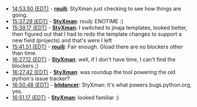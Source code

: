 * <a href="#14:53.50" id="14:53.50">14:53.50 (EDT)</a> - __[rouilj](https://github.com/rouilj)__: StyXman just checking to see how things are going.
* <a href="#15:37.29" id="15:37.29">15:37.29 (EDT)</a> - __[StyXman](https://github.com/StyXman)__: rouilj: ENOTIME :)
* <a href="#15:39.17" id="15:39.17">15:39.17 (EDT)</a> - __[StyXman](https://github.com/StyXman)__: I switched to jinaja templates, looked better, then figured out that I had to redo the template changes to support a new field (projects) and that's were I left
* <a href="#15:41.51" id="15:41.51">15:41.51 (EDT)</a> - __[rouilj](https://github.com/rouilj)__: Fair enough. Gload there are no blockers other than time.
* <a href="#16:27.12" id="16:27.12">16:27.12 (EDT)</a> - __[StyXman](https://github.com/StyXman)__: well, if I don't have time, I can't find the blockers ;)
* <a href="#16:27.42" id="16:27.42">16:27.42 (EDT)</a> - __[StyXman](https://github.com/StyXman)__: was roundup the tool powering the old python's issue tracker?
* <a href="#16:50.48" id="16:50.48">16:50.48 (EDT)</a> - __[bitdancer](https://github.com/bitdancer)__: StyXman: it's what powers bugs.python.org, yes.
* <a href="#16:51.17" id="16:51.17">16:51.17 (EDT)</a> - __[StyXman](https://github.com/StyXman)__: looked familiar :)
